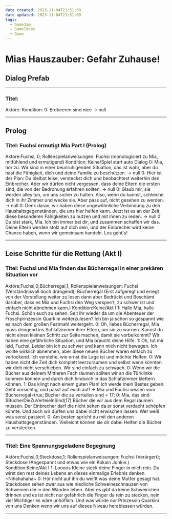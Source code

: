 ```yaml
---
date created: 2023-11-04T21:51:00
date updated: 2023-11-04T21:51:00
tags:
  - GameJam
  - GameIdeas
  - Game
---
```

# Mias Hauszauber: Gefahr Zuhause!
## Dialog Prefab
---
### Titel:
Aktöre:
Kondition:
0: Erdbeeren sind nice -> null

---
## Prolog
### Titel: Fuchsi ermutigt Mia Part I (Prolog)
Aktöre:Fuchsi, 0;
Rollenspielanweisungen: Fuchsi (monologisiert zu Mia, mitfühlend und ermutigend)
Kondition: Keine/Spiel start auto Dialog
0: Mia, hör zu. Wir sind in einer beunruhigenden Situation, das ist wahr, aber du hast die Fähigkeit, dich und deine Familie zu beschützen. -> null
0: Hier ist der Plan: Du bleibst leise, versteckst dich und beobachtest weiterhin den Einbrecher. Aber wir dürfen nicht vergessen, dass deine Eltern die ersten sind, die von der Bedrohung erfahren sollten. -> null
0: Glaub mir, sie werden alles tun, um uns sicher zu halten. Also, wenn du kannst, schleiche dich in ihr Zimmer und wecke sie. Aber pass auf, nicht gesehen zu werden. -> null
0: Denk daran, wir haben diese ungewöhnliche Verbindung zu den Haushaltsgegenständen, die uns hier helfen kann. Jetzt ist es an der Zeit, diese besonderen Fähigkeiten zu nutzen und mit ihnen zu reden. -> null
0: Du bist stark, Mia. Ich bin immer bei dir, und zusammen schaffen wir das. Deine Eltern werden stolz auf dich sein, und der Einbrecher wird keine Chance haben, wenn wir gemeinsam handeln. Los geht's!

---
## Leise Schritte für die Rettung (Akt I)
### Titel: Fuchsi und Mia finden das Bücherregal in einer prekären Situation vor 
Aktöre:Fuchsi,0;Bücherregal,1;
Rollenspielanweisungen: Fuchsi (Verständnisvoll doch drängend); Bücherregal (Erst aufgeregt und erregt von der Vorstellung weiter zu lesen dann aber Bedrückt und Beschämt darüber, dass es Mia und Fuchsi den Weg versperrt, zu schwer ist und einfach nicht abnehmen kann.)
Kondition:Keine/Akt I
1: Hallo Mia, hallo Fuchsi. Schön euch zu sehen. Seit ihr wieder da um die Abenteuer der Froschprinzessin Quarkini weiterzulesen? Ich bin ja schon so gespannt wie es nach dem großen Festmahl weitergeht.
0: Oh, liebes Bücherregal, Mia muss dringend ins Schlafzimmer ihrer Eltern, um sie zu warnen. Kannst du nicht einen kleinen Schritt zur Seite machen, damit sie vorbeikommt? Wir haben eine gefährliche Situation, und Mia braucht deine Hilfe.
1: Oh, tut mir leid, Fuchsi. Leider bin ich zu schwer und kann mich nicht bewegen. Ich wollte wirklich abnehmen, aber diese neuen Bücher waren einfach zu verlockend. Ich verstehe, wie ernst die Lage ist und möchte Helfen.
0: Wir haben nicht die Zeit dich komplett leerzuräumen und selbst wenn könnten wir dich nicht verschieben. Wir sind einfach zu schwach.
0: Wenn wir die Bücher aus deinem Mittleren Fach räumen sollten wir an die Türklinke kommen können und durch dich hindurch in das Schlafzimmer klettern können.
1: Das klingt nach einem guten Plan! Ich werde mein Bestes geben. Geht vorsichtig, und passt auf euch auf! -> Mia und Fuchsi wissen vom Bücherregal=true; Bücher die zu verteilen sind = 17;
0: Mia, das sind $BücherDieZuVerteielnSind(17) Bücher die wir aus dem Regal räumen müssen. Der Einbrecher darf die nicht sehen da er sonst verdacht schöpfen könnte. Und auch wir dürfen uns dabei nicht erwischen lassen. Wer weiß was sonst passiert.
0: Am besten spricht du mit den anderen Haushaltsgegenständen. Vielleicht können sie dir dabei Helfen die Bücher zu verstecken.

---

### Titel: Eine Spannungsgeladene Begegnung
Aktöre:Fuchsi,0;Steckdose,1;
Rollenspielanweisungen: Fuchsi (Verärgert); Steckdose (Angespannt und etwas wie ein Kokain Junkie.)
Kondition:Keine/Akt I
1: Loooos Kleine steck deine Finger in mich rein. Du wirst den rest deines Lebens an dieses einmalige Erlebnis denken. ~Nihahahaha~
0: Hör nicht auf ihn du weißt was deine Mutter gesagt hat. Steckdosen sehen zwar aus wie niedliche Schweineschnauzen von Schweinen die in den Wänden leben. Aber es gibt da keine Schweinchen drinnen und es ist nicht nur gefährlich die Finger da rein zu stecken, nein viel Wichtiger es wäre unhöflich. Und was würde nur Prinzessin Quarkini von uns Denken wenn wir uns auf dieses Niveau herablassen würden.

---





